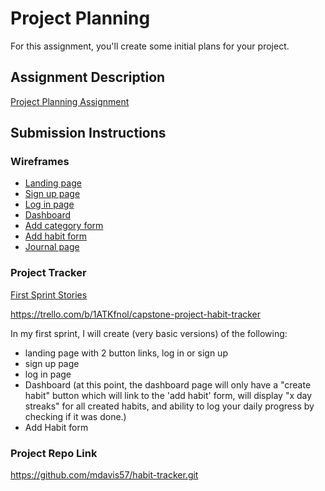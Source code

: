 # Project Planning
For this assignment, you'll create some initial plans for your project.

## Assignment Description
[Project Planning Assignment](https://education.launchcode.org/liftoff/assignments/planning/)

## Submission Instructions

### Wireframes

* [Landing page](LandingPage.PNG)
* [Sign up page](SignUpPage.PNG)
* [Log in page](LogInPage.PNG)
* [Dashboard](Dashboard.PNG)
* [Add category form](NewCategoryForm.PNG)
* [Add habit form](NewHabitForm.PNG)
* [Journal page](JournalPage.PNG)

### Project Tracker

[First Sprint Stories](Story1Sprint.PNG)

https://trello.com/b/1ATKfnol/capstone-project-habit-tracker

In my first sprint, I will create (very basic versions) of the following: 
- landing page with 2 button links, log in or sign up
- sign up page
- log in page
- Dashboard (at this point, the dashboard page will only have a "create habit" button which will link to the 'add habit' form, will display "x day streaks" for all created habits, and ability to log your daily progress by checking if it was done.)
- Add Habit form 






  

### Project Repo Link

https://github.com/mdavis57/habit-tracker.git
